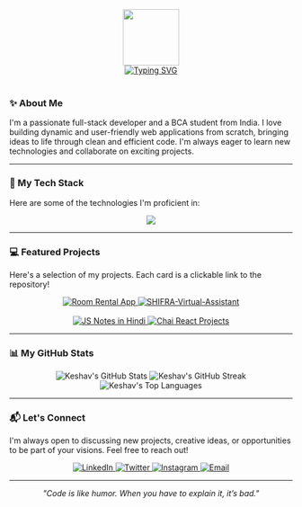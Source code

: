 <!-- Animated Banner -->
<div id="header" align="center">
  <img src="https://media.giphy.com/media/M9gbBd9nbDrOTu1Mqx/giphy.gif" width="100"/>
</div>

<!-- Typing SVG -->
<div align="center">
  <a href="https://git.io/typing-svg"><img src="https://readme-typing-svg.herokuapp.com?font=Fira+Code&size=28&pause=1000&color=58A6FF¢er=true&vCenter=true&width=435&lines=Hi%2C+I'm+Keshav+Nagar+%F0%9F%91%8B;A+Full-Stack+Web+Developer;I+love+to+build+and+learn." alt="Typing SVG" /></a>
</div>

<br>

### ✨ About Me

I'm a passionate full-stack developer and a BCA student from India. I love building dynamic and user-friendly web applications from scratch, bringing ideas to life through clean and efficient code. I'm always eager to learn new technologies and collaborate on exciting projects.

---

### 🚀 My Tech Stack

Here are some of the technologies I'm proficient in:

<p align="center">
  <a href="https://skillicons.dev">
    <img src="https://skillicons.dev/icons?i=html,css,tailwind,javascript,react,nodejs,express,firebase,mongodb,git,vscode,postman" />
  </a>
</p>

---

### 💻 Featured Projects

Here's a selection of my projects. Each card is a clickable link to the repository!

<p align="center">
  <a href="https://github.com/nagarKeshav/room-rental-app" target="_blank">
    <img src="https://github-readme-stats.vercel.app/api/pin/?username=nagarKeshav&repo=room-rental-app&theme=dracula&show_icons=true&icon_color=42b883&title_color=f85d7f&text_color=ffffff" alt="Room Rental App">
  </a>
  <a href="https://github.com/nagarKeshav/SHIFRA-Virtual-Assistant" target="_blank">
    <img src="https://github-readme-stats.vercel.app/api/pin/?username=nagarKeshav&repo=Weather-app&theme=dracula&show_icons=true&icon_color=f0db4f&title_color=f85d7f&text_color=ffffff" alt="SHIFRA-Virtual-Assistant">
  </a>
  <br>
  <br>
  <a href="https://github.com/nagarKeshav/js-hindhi" target="_blank">
    <img src="https://github-readme-stats.vercel.app/api/pin/?username=nagarKeshav&repo=js-hindhi&theme=dracula&show_icons=true&icon_color=f0db4f&title_color=f85d7f&text_color=ffffff" alt="JS Notes in Hindi">
  </a>
  <a href="https://github.com/nagarKeshav/chai-react.js" target="_blank">
    <img src="https://github-readme-stats.vercel.app/api/pin/?username=nagarKeshav&repo=chai-react.js&theme=dracula&show_icons=true&icon_color=61dafb&title_color=f85d7f&text_color=ffffff" alt="Chai React Projects">
  </a>
</p>

---

### 📊 My GitHub Stats

<p align="center">
  <img src="https://github-readme-stats.vercel.app/api?username=nagarKeshav&show_icons=true&theme=dracula&include_all_commits=true&count_private=true" alt="Keshav's GitHub Stats" />
  <img src="https://github-readme-streak-stats.herokuapp.com/?user=nagarKeshav&theme=dracula" alt="Keshav's GitHub Streak" />
  <img src="https://github-readme-stats.vercel.app/api/top-langs/?username=nagarKeshav&layout=compact&theme=dracula" alt="Keshav's Top Languages" />
</p>

---

### 📬 Let's Connect

I'm always open to discussing new projects, creative ideas, or opportunities to be part of your visions. Feel free to reach out!

<!-- IMPORTANT: Replace the URLs with your actual profile links -->
<p align="center">
  <a href="https://www.linkedin.com/in/bhola-shankar-nagar-a83a5428b/" target="_blank">
    <img src="https://img.shields.io/badge/LinkedIn-0077B5?style=for-the-badge&logo=linkedin&logoColor=white" alt="LinkedIn">
  </a>  
  <a href="https://x.com/Mr__7keshav" target="_blank">
    <img src="https://img.shields.io/badge/X-000000?style=for-the-badge&logo=x&logoColor=white" alt="Twitter">
  </a>  
  <a href="https://www.instagram.com/mr__7keshav__/" target="_blank">
    <img src="https://img.shields.io/badge/Instagram-E4405F?style=for-the-badge&logo=instagram&logoColor=white" alt="Instagram">
  </a>  
  <a href="mailto:your.lokocode8gmail.com">
    <img src="https://img.shields.io/badge/Gmail-D14836?style=for-the-badge&logo=gmail&logoColor=white" alt="Email">
  </a>
</p>

---

<p align="center">
  <i>"Code is like humor. When you have to explain it, it’s bad."</i>
</p>
